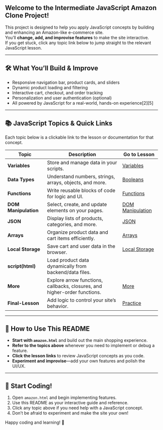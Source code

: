 ## Welcome to the Intermediate JavaScript Amazon Clone Project!  
This project is designed to help you apply JavaScript concepts by building and enhancing an Amazon-like e-commerce site.  
You’ll **change, add, and improvise features** to make the site interactive.  
If you get stuck, click any topic link below to jump straight to the relevant JavaScript lesson.

---



## 🛠️ What You’ll Build & Improve

- Responsive navigation bar, product cards, and sliders
- Dynamic product loading and filtering
- Interactive cart, checkout, and order tracking
- Personalization and user authentication (optional)
- All powered by JavaScript for a real-world, hands-on experience[2][5]

---

## 📚 JavaScript Topics & Quick Links

Each topic below is a clickable link to the lesson or documentation for that concept.

| Topic                 | Description                                                                  | Go to Lesson               |
|-----------------------|------------------------------------------------------------------------------|----------------------------|
| **Variables**         | Store and manage data in your scripts.                                       | [Variables](https://github.com/Vansh-Tyagi-git/Your-js-course/tree/main/Beginners-js-course/lesson-01/1b)  |
| **Data Types**        | Understand numbers, strings, arrays, objects, and more.                      | [Booleans](https://github.com/Vansh-Tyagi-git/Your-js-course/tree/main/Beginners-js-course/lesson-02/2a)  |
| **Functions**         | Write reusable blocks of code for logic and UI.                              | [Functions](https://github.com/Vansh-Tyagi-git/Your-js-course/tree/main/Beginners-js-course/lesson-04/4a)    |
| **DOM Manipulation**  | Select, create, and update elements on your pages.                           | [DOM Manipulation](https://github.com/Vansh-Tyagi-git/Your-js-course/tree/main/Beginners-js-course/lesson-10/10a)    |
| **JSON**             | Display lists of products, categories, and more.                             | [JSON](https://github.com/Vansh-Tyagi-git/Your-js-course/tree/main/Beginners-js-course/lesson-08/8a)            |
| **Arrays**  | Organize product data and cart items efficiently.                            | [Arrays](https://github.com/Vansh-Tyagi-git/Your-js-course/tree/main/Beginners-js-course/lesson-12/12a)     |
| **Local Storage**     | Save cart and user data in the browser.                                      | [Local Storage](https://github.com/Vansh-Tyagi-git/Your-js-course/tree/main/Beginners-js-course/lesson-08/8c)          |
| **script(html)**      | Load product data dynamically from backend/data files.                       | [<script></script>](https://github.com/Vansh-Tyagi-git/Your-js-course/tree/main/Beginners-js-course/lesson-03/3a) |
| **More**| Explore arrow functions, callbacks, closures, and higher-order functions.    | [More](https://github.com/Vansh-Tyagi-git/Your-js-course/tree/main/Beginners-js-course/lesson-11) |
**Final-Lesson**      | Add logic to control your site’s behavior.                                   | [Practice](https://github.com/Vansh-Tyagi-git/Your-js-course/tree/main/Beginners-js-course/final-lesson) |

---

## 📝 How to Use This README

- **Start with `amazon.html`** and build out the main shopping experience.
- **Refer to the topics above** whenever you need to implement or debug a feature.
- **Click the lesson links** to review JavaScript concepts as you code.
- **Experiment and improvise**—add your own features and polish the UI/UX.

---

## 🏁 Start Coding!

1. Open `amazon.html` and begin implementing features.
2. Use this README as your interactive guide and reference.
3. Click any topic above if you need help with a JavaScript concept.
4. Don’t be afraid to experiment and make the site your own!

Happy coding and learning! 🚀
